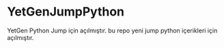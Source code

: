 # YetGenJumpPython
YetGen Python Jump için açılmıştır.
bu repo yeni jump python içerikleri için açılmıştır.
